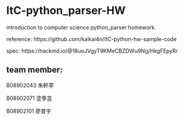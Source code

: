 # ItC-python_parser-HW
<p>introduction to computer science python_parser homework.</p>
<p>reference: https://github.com/kaikai4n/ItC-python-hw-sample-code</p>
<p>spec: https://hackmd.io/@18uoJVgyT9KMeCBZDWu9Ng/HkgFEpyRr</p>
<h2> team member:</h2>
  <p>    B08902043 朱軒葶</p>
  <p>    B08902071 塗季芸</p>
  <p>    B08902101 廖普宇</p>
